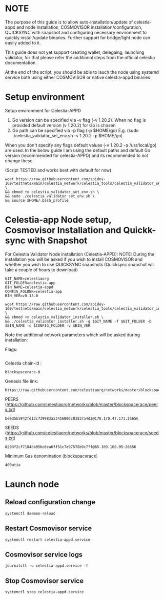# NOTE
The purpose of this guide is to allow auto-installation/update of celestia-appd and node installation, COSMOVISOR installation/configuration, QUICKSYNC with snapshot and configuring necessary environment to quickly install/update binaries. Further support for bridge/light node can easily added to it.

This guide does not yet support creating wallet, delegaing, launching validator, for that please refer the additional steps from the official celestia documentation. 

At the end of the script, you should be able to lauch the node using systemd service both using either COSMOVISOR or native celestia-appd binaries

# Setup environment

Setup environment for Celestia-APPD
1. Go version can be specified via -v flag (-v 1.20.2). When no flag is provided default version (v 1.20.2) for Go is chosen
2. Go path can be specified via -p flag (-p $HOME/go)
E.g. (sudo ./celestia_validator_set_env.sh -v 1.20.2 -p $HOME/go)

When you don't specify any flags default values (-v 1.20.2 -p /usr/local/go) are used. In the below guide I am using the default paths and default Go version (recommended for celestia-APPD) and its recommended to not change these. 

(Script TESTED and works best with default for now)

```
wget https://raw.githubusercontent.com/spidey-169/testnets/main/celestia_network/celestia_tools/celestia_validator_set_env.sh \
&& chmod +x celestia_validator_set_env.sh \
&& sudo ./celestia_validator_set_env.sh \
&& source $HOME/.bash_profile
```

# Celestia-app Node setup, Cosmovisor Installation and Quickk-sync with Snapshot
For Celestia Validator Node installation (Celestia-APPD):
 NOTE: During the installation you will be asked if you wish to install COSMOVISOR and whether you wish to use QUICKSYNC snapshots (Quicksync snapshot will take a couple of hours to download)

```
GIT_NAME=celestiaorg
GIT_FOLDER=celestia-app
BIN_NAME=celestia-appd
CONFIG_FOLDER=celestia-app
BIN_VER=v0.13.0

wget https://raw.githubusercontent.com/spidey-169/testnets/main/celestia_network/celestia_tools/celestia_validator_installer.sh \
&& chmod +x celestia_validator_installer.sh \
&& ./celestia_validator_installer.sh -g $GIT_NAME -f $GIT_FOLDER -b $BIN_NAME -c $CONFIG_FOLDER -v $BIN_VER
```

Note the additional network parameters which will be asked during installation:

Flags:

```
```

Celestia chain-id : 
```
blockspacerace-0
```

Genesis file link:
```
https://raw.githubusercontent.com/celestiaorg/networks/master/blockspacerace/genesis.json
```

PEERS (https://github.com/celestiaorg/networks/blob/master/blockspacerace/peers.txt)
```
be935b5942fd13c739983a53416006c83837a4d2@178.170.47.171:26656
```
SEEDS (https://github.com/celestiaorg/networks/blob/master/blockspacerace/seeds.txt)
```
0293f2cf7184da95bc6ea6ff31c7e97578b9c7ff@65.109.106.95:26656
```

Minimum Gas denomination (blockspacerace)
```
400utia
```

# Launch node

## Reload configuration change 

```
systemctl daemon-reload
```
## Restart Cosmovisor service 

```
systemctl restart celestia-appd.service
```
## Cosmovisor service logs 

```
journalctl -u celestia-appd.service -f
```
## Stop Cosmovisor service 

```
systemctl stop celestia-appd.service
```

